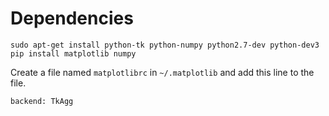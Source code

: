 # Dependencies
```
sudo apt-get install python-tk python-numpy python2.7-dev python-dev3
pip install matplotlib numpy
```

Create a file named `matplotlibrc` in `~/.matplotlib` and add this line to the file.
```
backend: TkAgg
```